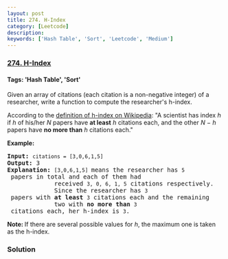 ```yaml
---
layout: post
title: 274. H-Index
category: [Leetcode]
description: 
keywords: ['Hash Table', 'Sort', 'Leetcode', 'Medium']
---
```

### [274. H-Index](https://leetcode.com/problems/h-index)

#### Tags: 'Hash Table', 'Sort'

<div class="content__u3I1 question-content__JfgR"><div><p>Given an array of citations (each citation is a non-negative integer) of a researcher, write a function to compute the researcher's h-index.</p>
<p>According to the <a href="https://en.wikipedia.org/wiki/H-index" target="_blank">definition of h-index on Wikipedia</a>: "A scientist has index <i>h</i> if <i>h</i> of his/her <i>N</i> papers have <b>at least</b> <i>h</i> citations each, and the other <i>N − h</i> papers have <b>no more than</b> <i>h</i> citations each."</p>
<p><b>Example:</b></p>
<pre><b>Input:</b> <code>citations = [3,0,6,1,5]</code>
<b>Output:</b> 3 
<strong>Explanation: </strong><code>[3,0,6,1,5] </code>means the researcher has <code>5</code> papers in total and each of them had 
             received <code>3, 0, 6, 1, 5</code> citations respectively. 
             Since the researcher has <code>3</code> papers with <b>at least</b> <code>3</code> citations each and the remaining 
             two with <b>no more than</b> <code>3</code> citations each, her h-index is <code>3</code>.</pre>
<p><strong>Note: </strong>If there are several possible values for <em>h</em>, the maximum one is taken as the h-index.</p>
</div></div>

### Solution
